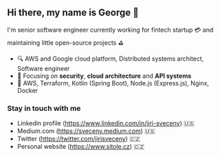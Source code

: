 ## Hi there, my name is George 👋

I'm senior software engineer currently working for fintech startup 💳  and maintaining little open-source projects ⛳️

- 🔍 AWS and Google cloud platform, Distributed systems architect, Software engineer
- 🎯 Focusing on **security**, **cloud architecture** and **API systems**
- 🎨 AWS, Terraform, Kotlin (Spring Boot), Node.js (Express.js), Nginx, Docker

### Stay in touch with me
- Linkedin profile (https://www.linkedin.com/in/jiri-sveceny) 🇺🇸
- Medium.com (https://sveceny.medium.com) 🇺🇸
- Twitter (https://twitter.com/jirisveceny) 🇨🇿
- Personal website (https://www.sitole.cz) 🇨🇿

